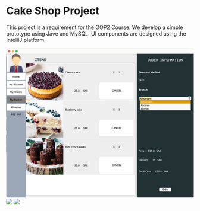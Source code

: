 # Cake Shop Project
This project is a requirement for the OOP2 Course. We develop a simple prototype using Jave and MySQL. UI components are designed using the IntelliJ platform.


![](https://github.com/maimonahST/cakeShop/blob/main/Sample/JPEG%20image-4C15-8FC2-90-0.jpeg)
![](https://github.com/maimonahST/cakeShop/edit/main/Sample/)
![](https://github.com/maimonahST/cakeShop/edit/main/Sample/)
